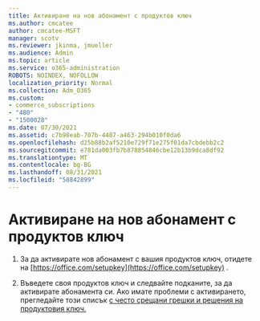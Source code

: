 ```yaml
---
title: Активиране на нов абонамент с продуктов ключ
ms.author: cmcatee
author: cmcatee-MSFT
manager: scotv
ms.reviewer: jkinma, jmueller
ms.audience: Admin
ms.topic: article
ms.service: o365-administration
ROBOTS: NOINDEX, NOFOLLOW
localization_priority: Normal
ms.collection: Adm_O365
ms.custom:
- commerce_subscriptions
- "480"
- "1500028"
ms.date: 07/30/2021
ms.assetid: c7b98eab-707b-4487-a463-294b010f0da6
ms.openlocfilehash: d25b88b2af5210e729f71e275f01da7cbdebb2c2
ms.sourcegitcommit: e781da003fb7b878854846cbe12b13b9dca8df92
ms.translationtype: MT
ms.contentlocale: bg-BG
ms.lasthandoff: 08/31/2021
ms.locfileid: "58842899"
---
```

# <a name="activate-a-new-subscription-with-a-product-key"></a>Активиране на нов абонамент с продуктов ключ

1. За да активирате нов абонамент с вашия продуктов ключ, отидете на [https://office.com/setupkey](https://office.com/setupkey) .

2. Въведете своя продуктов ключ и следвайте подканите, за да активирате абонамента си. Ако имате проблеми с активирането, прегледайте този списък [с често срещани грешки и решения на продуктовия ключ.](https://docs.microsoft.com/microsoft-365/commerce/product-key-errors-and-solutions)